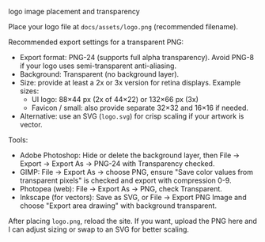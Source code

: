 logo image placement and transparency

Place your logo file at `docs/assets/logo.png` (recommended filename).

Recommended export settings for a transparent PNG:

- Export format: PNG-24 (supports full alpha transparency). Avoid PNG-8 if your logo uses semi-transparent anti-aliasing.
- Background: Transparent (no background layer).
- Size: provide at least a 2x or 3x version for retina displays. Example sizes:
  - UI logo: 88×44 px (2x of 44×22) or 132×66 px (3x)
  - Favicon / small: also provide separate 32×32 and 16×16 if needed.
- Alternative: use an SVG (`logo.svg`) for crisp scaling if your artwork is vector.

Tools:
- Adobe Photoshop: Hide or delete the background layer, then File → Export → Export As → PNG-24 with Transparency checked.
- GIMP: File → Export As → choose PNG, ensure "Save color values from transparent pixels" is checked and export with compression 0-9.
- Photopea (web): File → Export As → PNG, check Transparent.
- Inkscape (for vectors): Save as SVG, or File → Export PNG Image and choose "Export area drawing" with background transparent.

After placing `logo.png`, reload the site. If you want, upload the PNG here and I can adjust sizing or swap to an SVG for better scaling.